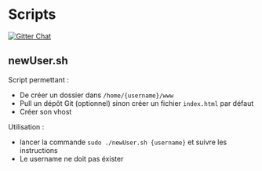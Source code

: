 # Scripts
[![Gitter Chat](http://img.shields.io/badge/chat-online-brightgreen.svg)](https://gitter.im/Digital-Design/Scripts)

## newUser.sh

Script permettant :
  - De créer un dossier dans ``` /home/{username}/www ```
  - Pull un dépôt Git (optionnel) sinon créer un fichier ``` index.html ``` par défaut
  - Créer son vhost

Utilisation :
  - lancer la commande ``` sudo ./newUser.sh {username} ``` et suivre les instructions
  - Le username ne doit pas éxister
